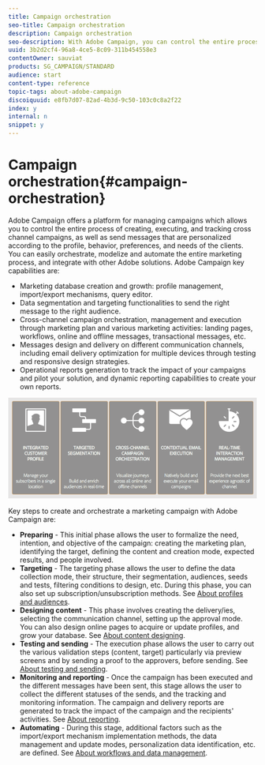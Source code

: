 ```yaml
---
title: Campaign orchestration
seo-title: Campaign orchestration
description: Campaign orchestration
seo-description: With Adobe Campaign, you can control the entire process of creating, executing and tracking cross channel campaigns, and send personalized messages.
uuid: 3b2d2cf4-96a8-4ce5-8c09-311b454558e3
contentOwner: sauviat
products: SG_CAMPAIGN/STANDARD
audience: start
content-type: reference
topic-tags: about-adobe-campaign
discoiquuid: e8fb7d07-82ad-4b3d-9c50-103c0c8a2f22
index: y
internal: n
snippet: y
---
```


# Campaign orchestration{#campaign-orchestration}

Adobe Campaign offers a platform for managing campaigns which allows you to control the entire process of creating, executing, and tracking cross channel campaigns, as well as send messages that are personalized according to the profile, behavior, preferences, and needs of the clients. You can easily orchestrate, modelize and automate the entire marketing process, and integrate with other Adobe solutions. Adobe Campaign key capabilities are:

* Marketing database creation and growth: profile management, import/export mechanisms, query editor. 
* Data segmentation and targeting functionalities to send the right message to the right audience.
* Cross-channel campaign orchestration, management and execution through marketing plan and various marketing activities: landing pages, workflows, online and offline messages, transactional messages, etc.
* Messages design and delivery on different communication channels, including email delivery optimization for multiple devices through testing and responsive design strategies. 
* Operational reports generation to track the impact of your campaigns and pilot your solution, and dynamic reporting capabilities to create your own reports.

![](assets/ac_capabilities.png)

Key steps to create and orchestrate a marketing campaign with Adobe Campaign are:

* **Preparing** - This initial phase allows the user to formalize the need, intention, and objective of the campaign: creating the marketing plan, identifying the target, defining the content and creation mode, expected results, and people involved.
* **Targeting** - The targeting phase allows the user to define the data collection mode, their structure, their segmentation, audiences, seeds and tests, filtering conditions to design, etc. During this phase, you can also set up subscription/unsubscription methods. See [About profiles and audiences](../../audiences/using/about-profiles.md).
* **Designing content** - This phase involves creating the delivery/ies, selecting the communication channel, setting up the approval mode. You can also design online pages to acquire or update profiles, and grow your database. See [About content designing](../../designing/using/about-email-content-design.md).
* **Testing and sending** - The execution phase allows the user to carry out the various validation steps (content, target) particularly via preview screens and by sending a proof to the approvers, before sending. See [About testing and sending](../../sending/using/about-sending-messages-with-campaign.md).
* **Monitoring and reporting** - Once the campaign has been executed and the different messages have been sent, this stage allows the user to collect the different statuses of the sends, and the tracking and monitoring information. The campaign and delivery reports are generated to track the impact of the campaign and the recipients' activities. See [About reporting](../../reporting/using/about-dynamic-reports.md).
* **Automating** - During this stage, additional factors such as the import/export mechanism implementation methods, the data management and update modes, personalization data identification, etc. are defined. See [About workflows and data management](../../automating/using/workflow-data-and-processes.md).

